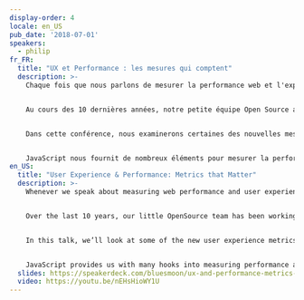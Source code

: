 ```yaml
---
display-order: 4
locale: en_US
pub_date: '2018-07-01'
speakers:
  - philip
fr_FR:
  title: "UX et Performance : les mesures qui comptent"
  description: >-
    Chaque fois que nous parlons de mesurer la performance web et l'expérience de l'utilisateur, nous faisons généralement référence à des événements figés dans l'expérience de navigation. Les sites Web modernes, cependant, sont loin d'être figés et les interactions des utilisateurs avec ces sites Web ont une dimension continue qui ne peut pas être représentée par des événements ponctuels.


    Au cours des 10 dernières années, notre petite équipe Open Source a travaillé à la construction d'une bibliothèque JavaScript, appelée boomerang, qui mesure tous les aspects de performance de l'expérience utilisateur réelle.


    Dans cette conférence, nous examinerons certaines des nouvelles mesures de l'expérience utilisateur que l'équipe boomerang a recueillies. Nous verrons comment mesurer la réactivité de la page, la fluidité, les saccades et la facilité d'utilisation. Nous découvrirons des choses comme les Rage Clicks, les Missed Clicks et les Dead Clicks. Nous examinerons également les données réelles d'utilisateurs que nous avons recueillies et qui montrent comment ces aspects de la page affectent le comportement de l'utilisateur.


    JavaScript nous fournit de nombreux éléments pour mesurer la performance et l'expérience de l'utilisateur. Apprenons à les collecter et à comprendre à quoi s'attendre lorsque nous les optimisons.
en_US:
  title: "User Experience & Performance: Metrics that Matter"
  description: >-
    Whenever we speak about measuring web performance and user experience, we typically refer to static events in the browsing experience.  Modern websites, however, are far from static, and user interactions with these websites have continuous aspects that cannot be represented by distinct events.


    Over the last 10 years, our little OpenSource team has been working to build a JavaScript library, called boomerang, that measures all the performance aspects of real user experience.


    In this talk, we’ll look at some of the new user experience metrics that the boomerang team has been collecting. We’ll find out how to measure page responsiveness, smoothness, jank, and usability. We’ll learn about things like Rage Clicks, Missed Clicks, and Dead Clicks. We’ll also look at real user data that we’ve collected showing how these aspects of the page affect user behaviour.


    JavaScript provides us with many hooks into measuring performance and user experience. Let’s learn to collect them and understand what to expect when we optimize for them.
  slides: https://speakerdeck.com/bluesmoon/ux-and-performance-metrics-that-matter-a062d37f-e6c7-4b8a-8399-472ec76bb75e
  video: https://youtu.be/nEHsHioWY1U
---
```

